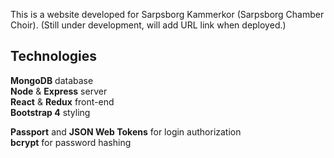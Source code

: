 This is a website developed for Sarpsborg Kammerkor (Sarpsborg Chamber Choir).
(Still under development, will add URL link when deployed.)

## Technologies

**MongoDB** database  
**Node** & **Express** server  
**React** & **Redux** front-end  
**Bootstrap 4** styling

**Passport** and **JSON Web Tokens** for login authorization  
**bcrypt** for password hashing
